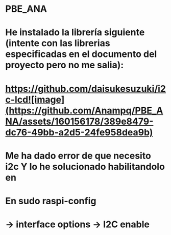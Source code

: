 # PBE_ANA

# He instalado la librería siguiente (intente con las librerias especificadas en el documento del proyecto pero no me salia):

# https://github.com/daisukesuzuki/i2c-lcd![image](https://github.com/Anampq/PBE_ANA/assets/160156178/389e8479-dc76-49bb-a2d5-24fe958dea9b)


# Me ha dado error de que necesito i2c Y lo he solucionado habilitandolo en 
 # En sudo raspi-config 
 # -> interface options -> I2C enable

  


